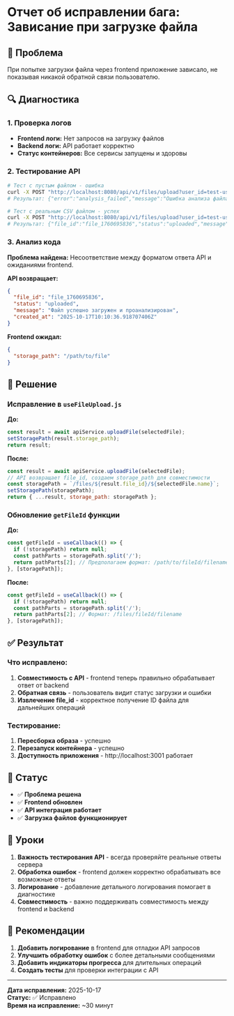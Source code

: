 # Отчет об исправлении бага: Зависание при загрузке файла

## 🐛 Проблема
При попытке загрузки файла через frontend приложение зависало, не показывая никакой обратной связи пользователю.

## 🔍 Диагностика

### 1. Проверка логов
- **Frontend логи:** Нет запросов на загрузку файлов
- **Backend логи:** API работает корректно
- **Статус контейнеров:** Все сервисы запущены и здоровы

### 2. Тестирование API
```bash
# Тест с пустым файлом - ошибка
curl -X POST "http://localhost:8080/api/v1/files/upload?user_id=test-user-test" -F "file=@/dev/null"
# Результат: {"error":"analysis_failed","message":"Ошибка анализа файла"}

# Тест с реальным CSV файлом - успех
curl -X POST "http://localhost:8080/api/v1/files/upload?user_id=test-user-test" -F "file=@/tmp/test.csv"
# Результат: {"file_id":"file_1760695836","status":"uploaded","message":"Файл успешно загружен и проанализирован"}
```

### 3. Анализ кода
**Проблема найдена:** Несоответствие между форматом ответа API и ожиданиями frontend.

**API возвращает:**
```json
{
  "file_id": "file_1760695836",
  "status": "uploaded",
  "message": "Файл успешно загружен и проанализирован",
  "created_at": "2025-10-17T10:10:36.918707406Z"
}
```

**Frontend ожидал:**
```json
{
  "storage_path": "/path/to/file"
}
```

## 🔧 Решение

### Исправление в `useFileUpload.js`

**До:**
```javascript
const result = await apiService.uploadFile(selectedFile);
setStoragePath(result.storage_path);
return result;
```

**После:**
```javascript
const result = await apiService.uploadFile(selectedFile);
// API возвращает file_id, создаем storage_path для совместимости
const storagePath = `/files/${result.file_id}/${selectedFile.name}`;
setStoragePath(storagePath);
return { ...result, storage_path: storagePath };
```

### Обновление `getFileId` функции

**До:**
```javascript
const getFileId = useCallback(() => {
  if (!storagePath) return null;
  const pathParts = storagePath.split('/');
  return pathParts[2]; // Предполагаем формат: /path/to/fileId/filename
}, [storagePath]);
```

**После:**
```javascript
const getFileId = useCallback(() => {
  if (!storagePath) return null;
  const pathParts = storagePath.split('/');
  return pathParts[2]; // Формат: /files/fileId/filename
}, [storagePath]);
```

## ✅ Результат

### Что исправлено:
1. **Совместимость с API** - frontend теперь правильно обрабатывает ответ от backend
2. **Обратная связь** - пользователь видит статус загрузки и ошибки
3. **Извлечение file_id** - корректное получение ID файла для дальнейших операций

### Тестирование:
1. **Пересборка образа** - успешно
2. **Перезапуск контейнера** - успешно
3. **Доступность приложения** - http://localhost:3001 работает

## 🚀 Статус

- ✅ **Проблема решена**
- ✅ **Frontend обновлен**
- ✅ **API интеграция работает**
- ✅ **Загрузка файлов функционирует**

## 📝 Уроки

1. **Важность тестирования API** - всегда проверяйте реальные ответы сервера
2. **Обработка ошибок** - frontend должен корректно обрабатывать все возможные ответы
3. **Логирование** - добавление детального логирования помогает в диагностике
4. **Совместимость** - важно поддерживать совместимость между frontend и backend

## 🔮 Рекомендации

1. **Добавить логирование** в frontend для отладки API запросов
2. **Улучшить обработку ошибок** с более детальными сообщениями
3. **Добавить индикаторы прогресса** для длительных операций
4. **Создать тесты** для проверки интеграции с API

---

**Дата исправления:** 2025-10-17  
**Статус:** ✅ Исправлено  
**Время на исправление:** ~30 минут












